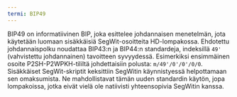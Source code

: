```yaml
---
termi: BIP49
---
```


BIP49 on informatiivinen BIP, joka esittelee johdannaisen menetelmän, jota käytetään luomaan sisäkkäisiä SegWit-osoitteita HD-lompakossa. Ehdotettu johdannaispolku noudattaa BIP43:n ja BIP44:n standardeja, indeksillä `49'` (vahvistettu johdannainen) tavoitteen syvyydessä. Esimerkiksi ensimmäinen osoite P2SH-P2WPKH-tililtä johdettaisiin polusta: `m/49'/0'/0'/0/0`. Sisäkkäiset SegWit-skriptit keksittiin SegWitin käynnistyessä helpottamaan sen omaksumista. Ne mahdollistavat tämän uuden standardin käytön, jopa lompakoissa, jotka eivät vielä ole natiivisti yhteensopivia SegWitin kanssa.